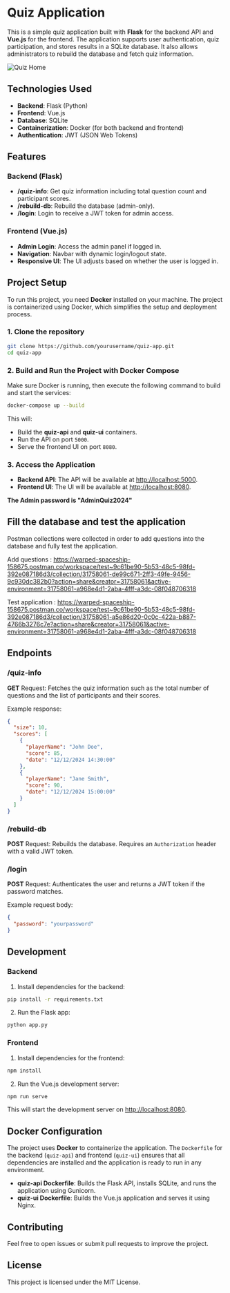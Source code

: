 # Quiz Application

This is a simple quiz application built with **Flask** for the backend API and **Vue.js** for the frontend. The application supports user authentication, quiz participation, and stores results in a SQLite database. It also allows administrators to rebuild the database and fetch quiz information.

![Quiz Home](https://image.noelshack.com/fichiers/2024/50/4/1734012195-capture-d-cran-2024-12-12-145948.png)

## Technologies Used

- **Backend**: Flask (Python)
- **Frontend**: Vue.js
- **Database**: SQLite
- **Containerization**: Docker (for both backend and frontend)
- **Authentication**: JWT (JSON Web Tokens)

## Features

### Backend (Flask)

- **/quiz-info**: Get quiz information including total question count and participant scores.
- **/rebuild-db**: Rebuild the database (admin-only).
- **/login**: Login to receive a JWT token for admin access.

### Frontend (Vue.js)

- **Admin Login**: Access the admin panel if logged in.
- **Navigation**: Navbar with dynamic login/logout state.
- **Responsive UI**: The UI adjusts based on whether the user is logged in.

## Project Setup

To run this project, you need **Docker** installed on your machine. The project is containerized using Docker, which simplifies the setup and deployment process.

### 1. Clone the repository

```bash
git clone https://github.com/yourusername/quiz-app.git
cd quiz-app
```

### 2. Build and Run the Project with Docker Compose

Make sure Docker is running, then execute the following command to build and start the services:

```bash
docker-compose up --build
```

This will:

- Build the **quiz-api** and **quiz-ui** containers.
- Run the API on port `5000`.
- Serve the frontend UI on port `8080`.

### 3. Access the Application

- **Backend API**: The API will be available at [http://localhost:5000](http://localhost:5000).
- **Frontend UI**: The UI will be available at [http://localhost:8080](http://localhost:8080).

**The Admin password is "AdminQuiz2024"**

## Fill the database and test the application

Postman collections were collected in order to add questions into the database and fully test the application.

Add questions : https://warped-spaceship-158675.postman.co/workspace/test~9c61be90-5b53-48c5-98fd-392e087186d3/collection/31758061-de99c671-2ff3-49fe-9456-9c930dc382b0?action=share&creator=31758061&active-environment=31758061-a968e4d1-2aba-4fff-a3dc-08f048706318

Test application : https://warped-spaceship-158675.postman.co/workspace/test~9c61be90-5b53-48c5-98fd-392e087186d3/collection/31758061-a5e86d20-0c0c-422a-b887-4766b3276c7e?action=share&creator=31758061&active-environment=31758061-a968e4d1-2aba-4fff-a3dc-08f048706318

## Endpoints

### /quiz-info

**GET** Request: Fetches the quiz information such as the total number of questions and the list of participants and their scores.

Example response:

```json
{
  "size": 10,
  "scores": [
    {
      "playerName": "John Doe",
      "score": 85,
      "date": "12/12/2024 14:30:00"
    },
    {
      "playerName": "Jane Smith",
      "score": 90,
      "date": "12/12/2024 15:00:00"
    }
  ]
}
```

### /rebuild-db

**POST** Request: Rebuilds the database. Requires an `Authorization` header with a valid JWT token.

### /login

**POST** Request: Authenticates the user and returns a JWT token if the password matches.

Example request body:

```json
{
  "password": "yourpassword"
}
```

## Development

### Backend

1. Install dependencies for the backend:

```bash
pip install -r requirements.txt
```

2. Run the Flask app:

```bash
python app.py
```

### Frontend

1. Install dependencies for the frontend:

```bash
npm install
```

2. Run the Vue.js development server:

```bash
npm run serve
```

This will start the development server on [http://localhost:8080](http://localhost:8080).

## Docker Configuration

The project uses **Docker** to containerize the application. The `Dockerfile` for the backend (`quiz-api`) and frontend (`quiz-ui`) ensures that all dependencies are installed and the application is ready to run in any environment.

- **quiz-api Dockerfile**: Builds the Flask API, installs SQLite, and runs the application using Gunicorn.
- **quiz-ui Dockerfile**: Builds the Vue.js application and serves it using Nginx.

## Contributing

Feel free to open issues or submit pull requests to improve the project.

## License

This project is licensed under the MIT License.
